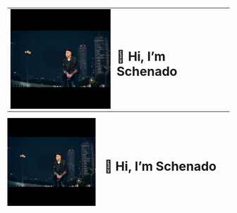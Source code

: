 <table>
  <tr>
    <td>
      <img src="https://github.com/AzileNyamende/AzileNyamende/blob/main/readme.gif" alt="Design & Development">
    </td>
    <td>
      <h1>👋 Hi, I’m Schenado</h1>
    </td>
  </tr>
</table>

<div style="display: flex; align-items: center;">
  <img src="https://github.com/AzileNyamende/AzileNyamende/blob/main/readme.gif" alt="Design & Development" style="max-width: 200px; margin-right: 20px;">
  <h1>👋 Hi, I’m Schenado</h1>
</div>






